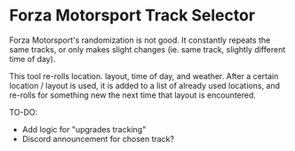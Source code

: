 
# Forza Motorsport Track Selector

Forza Motorsport's randomization is not good. It constantly repeats the same tracks, or only makes slight changes (ie. same track, slightly different time of day).

This tool re-rolls location. layout, time of day, and weather.
After a certain location / layout is used, it is added to a list of already used locations, and re-rolls for something new the next time that layout is encountered.

TO-DO:
- Add logic for "upgrades tracking"
- Discord announcement for chosen track?
